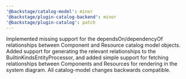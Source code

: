 ```yaml
---
'@backstage/catalog-model': minor
'@backstage/plugin-catalog-backend': minor
'@backstage/plugin-catalog': patch
---
```


Implemented missing support for the dependsOn/dependencyOf relationships between Component and Resource catalog model objects. Added support for generating the relevant relationships to the BuiltinKindsEntityProcessor, and added simple support for fetching relationships between Components and Resources for rendering in the system diagram. All catalog-model changes backwards compatible.
